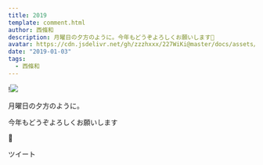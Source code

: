 ```yaml
---
title: 2019
template: comment.html
author: 西條和
description: 月曜日の夕方のように。今年もどうぞよろしくお願いします🌅
avatar: https://cdn.jsdelivr.net/gh/zzzhxxx/227WiKi@master/docs/assets/photo/avatar/nagomi.jpg
date: "2019-01-03"
tags:
  - 西條和
---
```


!![](https://cdn.jsdelivr.net/gh/227WiKi/227WiKi-image@master/blog-image/nagomi-2019-01-03_1.jpg)













































月曜日の夕方のように。

























今年もどうぞよろしくお願いします














🌅


ツイート




